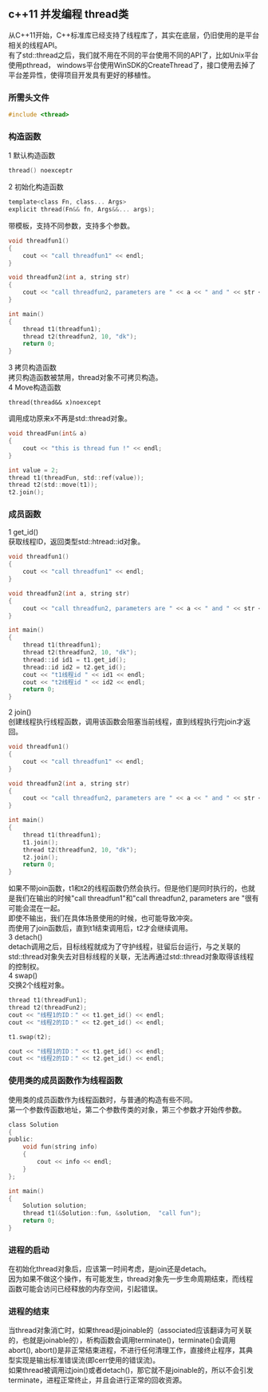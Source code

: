 ## c++11 并发编程 thread类
从C++11开始，C++标准库已经支持了线程库了，其实在底层，仍旧使用的是平台相关的线程API。   
有了std::thread之后，我们就不用在不同的平台使用不同的API了，比如Unix平台使用pthread， windows平台使用WinSDK的CreateThread了，接口使用去掉了平台差异性，使得项目开发具有更好的移植性。   
### 所需头文件
```c
#include <thread>   
```   
### 构造函数
1 默认构造函数   
```c
thread() noexceptr   
```   
2 初始化构造函数   
```c  
template<class Fn, class... Args>
explicit thread(Fn&& fn, Args&&... args);   
```   
带模板，支持不同参数，支持多个参数。   
```c
void threadfun1()
{
	cout << "call threadfun1" << endl;
}

void threadfun2(int a, string str)
{
	cout << "call threadfun2, parameters are " << a << " and " << str << endl;
}

int main()
{
	thread t1(threadfun1);
	thread t2(threadfun2, 10, "dk");
	return 0;
}
```   
3 拷贝构造函数   
拷贝构造函数被禁用，thread对象不可拷贝构造。   
4 Move构造函数  
```   
thread(thread&& x)noexcept   
```
调用成功原来x不再是std::thread对象。   
```c
void threadFun(int& a)
{
    cout << "this is thread fun !" << endl;
}

int value = 2;
thread t1(threadFun, std::ref(value));
thread t2(std::move(t1));
t2.join();
```   
### 成员函数
1 get\_id()   
获取线程ID，返回类型std::htread::id对象。   
```c
void threadfun1()
{
	cout << "call threadfun1" << endl;
}

void threadfun2(int a, string str)
{
	cout << "call threadfun2, parameters are " << a << " and " << str << endl;
}

int main()
{
	thread t1(threadfun1);
	thread t2(threadfun2, 10, "dk");
	thread::id id1 = t1.get_id();
	thread::id id2 = t2.get_id();
	cout << "t1线程id " << id1 << endl;
	cout << "t2线程id " << id2 << endl;
	return 0;
}
```   
2 join()  
创建线程执行线程函数，调用该函数会阻塞当前线程，直到线程执行完join才返回。   
```c
void threadfun1()
{
	cout << "call threadfun1" << endl;
}

void threadfun2(int a, string str)
{
	cout << "call threadfun2, parameters are " << a << " and " << str << endl;
}

int main()
{
	thread t1(threadfun1);
	t1.join();
	thread t2(threadfun2, 10, "dk");
	t2.join();
	return 0;
}
```   
如果不带join函数，t1和t2的线程函数仍然会执行。但是他们是同时执行的，也就是我们在输出的时候"call threadfun1"和"call threadfun2, parameters are "很有可能会混在一起。   
即使不输出，我们在具体场景使用的时候，也可能导致冲突。   
而使用了join函数后，直到t1结束调用后，t2才会继续调用。   
3 detach()   
detach调用之后，目标线程就成为了守护线程，驻留后台运行，与之关联的std::thread对象失去对目标线程的关联，无法再通过std::thread对象取得该线程的控制权。    
4 swap()   
交换2个线程对象。  
```c
thread t1(threadFun1);  
thread t2(threadFun2);
cout << "线程1的ID：" << t1.get_id() << endl;
cout << "线程2的ID：" << t2.get_id() << endl;

t1.swap(t2);

cout << "线程1的ID：" << t1.get_id() << endl;
cout << "线程2的ID：" << t2.get_id() << endl;
```   
### 使用类的成员函数作为线程函数
使用类的成员函数作为线程函数时，与普通的构造有些不同。   
第一个参数传函数地址，第二个参数传类的对象，第三个参数才开始传参数。   
```c
class Solution 
{
public:
	void fun(string info)
	{
		cout << info << endl;
	}
};

int main()
{
	Solution solution;
	thread t1(&Solution::fun, &solution,  "call fun");
	return 0;
}
```   
### 进程的启动
在初始化thread对象后，应该第一时间考虑，是join还是detach。   
因为如果不做这个操作，有可能发生，thread对象先一步生命周期结束，而线程函数可能会访问已经释放的内存空间，引起错误。   
### 进程的结束   
当thread对象消亡时，如果thread是joinable的（associated应该翻译为可关联的，也就是joinable的），析构函数会调用terminate()，terminate()会调用abort(), abort()是非正常结束进程，不进行任何清理工作，直接终止程序，其典型实现是输出标准错误流(即cerr使用的错误流)。    
如果thread被调用过join()或者detach()，那它就不是joinable的，所以不会引发terminate，进程正常终止，并且会进行正常的回收资源。  
